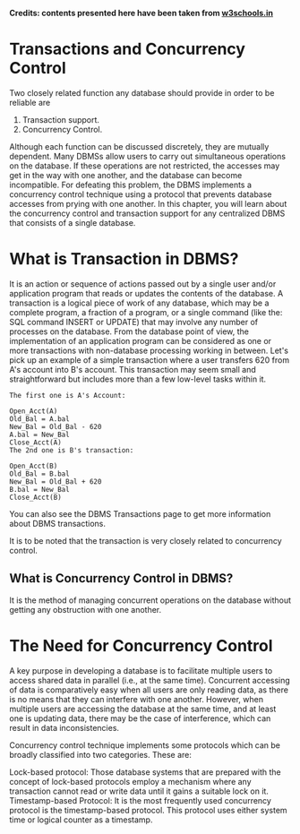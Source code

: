 **Credits: contents presented here have been taken from [w3schools.in](https://www.w3schools.in/dbms/transaction-and-concurrency-control/)**

# Transactions and Concurrency Control

Two closely related function any database should provide in order to be reliable are 

1. Transaction support.
2. Concurrency Control.

Although each function can be discussed discretely, they are mutually dependent. Many DBMSs allow users to carry out simultaneous operations on the database. If these operations are not restricted, the accesses may get in the way with one another, and the database can become incompatible. For defeating this problem, the DBMS implements a concurrency control technique using a protocol that prevents database accesses from prying with one another. In this chapter, you will learn about the concurrency control and transaction support for any centralized DBMS that consists of a single database.


# What is Transaction in DBMS?
It is an action or sequence of actions passed out by a single user and/or application program that reads or updates the contents of the database. A transaction is a logical piece of work of any database, which may be a complete program, a fraction of a program, or a single command (like the: SQL command INSERT or UPDATE) that may involve any number of processes on the database. From the database point of view, the implementation of an application program can be considered as one or more transactions with non-database processing working in between.
Let's pick up an example of a simple transaction where a user transfers 620 from A's account into B's account. This transaction may seem small and straightforward but includes more than a few low-level tasks within it.

```
The first one is A's Account:

Open_Acct(A)
Old_Bal = A.bal
New_Bal = Old_Bal - 620
A.bal = New_Bal
Close_Acct(A)
The 2nd one is B's transaction:

Open_Acct(B)
Old_Bal = B.bal
New_Bal = Old_Bal + 620
B.bal = New_Bal
Close_Acct(B)
```
You can also see the DBMS Transactions page to get more information about DBMS transactions.

It is to be noted that the transaction is very closely related to concurrency control.

## What is Concurrency Control in DBMS?
It is the method of managing concurrent operations on the database without getting any obstruction with one another.

# The Need for Concurrency Control
A key purpose in developing a database is to facilitate multiple users to access shared data in parallel (i.e., at the same time). Concurrent accessing of data is comparatively easy when all users are only reading data, as there is no means that they can interfere with one another. However, when multiple users are accessing the database at the same time, and at least one is updating data, there may be the case of interference, which can result in data inconsistencies.

Concurrency control technique implements some protocols which can be broadly classified into two categories. These are:

Lock-based protocol: Those database systems that are prepared with the concept of lock-based protocols employ a mechanism where any transaction cannot read or write data until it gains a suitable lock on it.
Timestamp-based Protocol: It is the most frequently used concurrency protocol is the timestamp-based protocol. This protocol uses either system time or logical counter as a timestamp.
